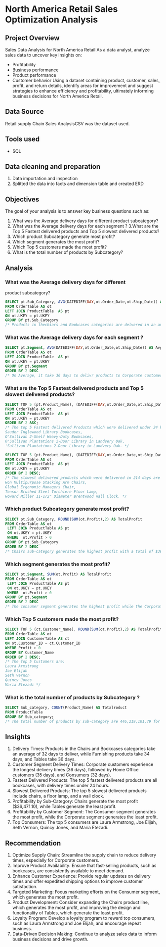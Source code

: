 # North America Retail Sales Optimization Analysis

## Project Overview
Sales Data Analysis for North America Retail
As a data analyst, analyze sales data to uncover key insights on:
-  Profitability
-  Business performance
-  Product performance
-  Customer behavior
Using a dataset containing product, customer, sales, profit, and return details, identify areas for improvement and suggest strategies to enhance efficiency and profitability, ultimately informing business decisions for North America Retail.

## Data Source
Retail supply Chain Sales AnalysisCSV was the dataset used.
## Tools used
- SQL
## Data cleaning and preparation
1. Data importation and inspection
2. Splitted the data into facts and dimension table and created ERD
## Objectives
The goal of your analysis is to answer key business questions such as: 
1. What was the Average delivery days for different 
product subcategory?
 2. What was the Average delivery days for each segment ?
 3.What are the Top 5 Fastest delivered products and Top 5 
slowest delivered products? 
4. Which product Subcategory generate most profit?
 5. Which segment generates the most profit?
 6. Which Top 5 customers made the most profit?
 7. What is the total number of products by Subcategory?
## Analysis
### What was the Average delivery days for different 
product subcategory?
```sql
SELECT pt.Sub_Category, AVG(DATEDIFF(DAY,ot.Order_Date,ot.Ship_Date)) AS AvgDeliveryDays
FROM OrderTable AS ot
LEFT JOIN ProductTable  AS pt
ON ot.UKEY = pt.UKEY
GROUP BY pt.Sub_Category
/* Products in thechiars and Bookcases categories are delvered in an average of 32 days whereas Furnishings takes 34 days and tables take 36 days */
```

### What was the Average delivery days for each segment ?
```sql
SELECT pt.Segment, AVG(DATEDIFF(DAY,ot.Order_Date,ot.Ship_Date)) AS AvgDeliveryDays
FROM OrderTable AS ot
LEFT JOIN ProductTable  AS pt
ON ot.UKEY = pt.UKEY
GROUP BY pt.Segment
ORDER BY 2 DESC
/* On Average, it take 36 days to delivr products to Corporate customers, 35 days to Home Office Customers and 32 days to Consumers. */
```

### What are the Top 5 Fastest delivered products and Top 5 slowest delivered products?
```sql
SELECT TOP 5 (pt.Product_Name), (DATEDIFF(DAY,ot.Order_Date,ot.Ship_Date)) AS DeliveryDays
FROM OrderTable AS ot
LEFT JOIN ProductTable  AS pt
ON ot.UKEY = pt.UKEY
ORDER BY 2 ASC; 
/* The top 5 Fastest delivered Products which were delivered under 24 hours are Sauder Camden County Barrister Bookcase, Planked Cherry Finish,
Sauder Inglewood Library Bookcases, 
O'Sullivan 2-Shelf Heavy-Duty Bookcases,
O'Sullivan Plantations 2-Door Library in Landvery Oak,
'Sullivan Plantations 2-Door Library in Landvery Oak. */

SELECT TOP 5 (pt.Product_Name), (DATEDIFF(DAY,ot.Order_Date,ot.Ship_Date)) AS DeliveryDays
FROM OrderTable AS ot
LEFT JOIN ProductTable  AS pt
ON ot.UKEY = pt.UKEY
ORDER BY 2 DESC; 
/* The slowest delivered products which were delivered in 214 days are Bush Mission Pointe Library,
Hon Multipurpose Stacking Arm Chairs,
Global Ergonomic Managers Chair,
Tensor Brushed Steel Torchiere Floor Lamp,
Howard Miller 11-1/2" Diameter Brentwood Wall Clock. */
```
### Which product Subcategory generate most profit?
```sql
SELECT pt.Sub_Category, ROUND(SUM(ot.Profit),2) AS TotalProfit
FROM OrderTable AS ot
 LEFT JOIN ProductTable AS pt 
 ON ot.UKEY = pt.UKEY
 WHERE  ot.Profit > 0
GROUP BY pt.Sub_Category
ORDER BY 2 DESC
/* Chairs sub-category generates the highest profit with a total of $36,471.1 while Tables generates the least profit. */
```
### Which segment generates the most profit?
```sql
SELECT pt.Segment, SUM(ot.Profit) AS TotalProfit
FROM OrderTable AS ot
 LEFT JOIN ProductTable AS pt 
 ON ot.UKEY = pt.UKEY
 WHERE  ot.Profit > 0
GROUP BY pt.Segment
ORDER BY 2 DESC
/* The consumer segment generates the highest profit while the Corporate generates the least. */
```
### Which Top 5 customers made the most profit?
```sql
SELECT TOP 5 (ct.Customer_Name), ROUND(SUM(ot.Profit),2) AS TotalProfit
FROM OrderTable AS ot
LEFT JOIN CustomerTable AS ct
ON ot.Customer_ID = ct.Customer_ID
WHERE Profit > 0
GROUP BY Customer_Name
ORDER BY 2 DESC;
/* The Top 5 Customers are:
Laura Armstrong
Joe Elijah
Seth Vernon
Quincy Jones
Maria Etezadi */
```
### What is the total number of products by Subcategory ?
```sql
SELECT Sub_category, COUNT(Product_Name) AS Totalroduct
FROM ProductTable
GROUP BY Sub_category;
/* The total number of products by sub-category are 446,219,101,79 for Furnisings, Chairs, Bookcases and Tables respectively. */
```

## Insights
1. Delivery Times: Products in the Chairs and Bookcases categories take an average of 32 days to deliver, while Furnishing products take 34 days, and Tables take 36 days.
2. Customer Segment Delivery Times: Corporate customers experience the longest delivery times (36 days), followed by Home Office customers (35 days), and Consumers (32 days).
3. Fastest Delivered Products: The top 5 fastest delivered products are all  bookcases, with delivery times under 24 hours.
4. Slowest Delivered Products: The top 5 slowest delivered products include chairs, a floor lamp, and a wall clock.
5. Profitability by Sub-Category: Chairs generate the most profit ($36,471.10), while Tables generate the least profit.
6. Profitability by Customer Segment: The Consumer segment generates the most profit, while the Corporate segment generates the least profit.
7. Top Consumers: The top 5 consumers are Laura Armstrong, Joe Elijah, Seth Vernon, Quincy Jones, and Maria Etezadi.
## Recommendation 
1. Optimize Supply Chain: Streamline the supply chain to reduce delivery times, especially for Corporate customers.
2. Improve Product Availability: Ensure that fast-selling products, such as bookcases, are consistently available to meet demand.
3. Enhance Customer Experience: Provide regular updates on delivery times and offer expedited shipping options to improve customer satisfaction.
4. Targeted Marketing: Focus marketing efforts on the Consumer segment, which generates the most profit.
5. Product Development: Consider expanding the Chairs product line, which generates the most profit, and improving the design and functionality of Tables, which generate the least profit.
6. Loyalty Program: Develop a loyalty program to reward top consumers, such as Laura Armstrong and Joe Elijah, and encourage repeat business.
7. Data-Driven Decision Making: Continue to analyze sales data to inform business decisions and drive growth.

